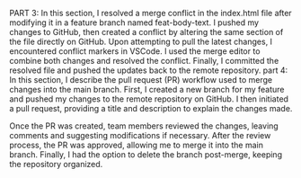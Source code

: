 PART 3:
In this section, I resolved a merge conflict in the index.html file after modifying it in a feature branch named feat-body-text. I pushed my changes to GitHub, then created a conflict by altering the same section of the file directly on GitHub. Upon attempting to pull the latest changes, I encountered conflict markers in VSCode. I used the merge editor to combine both changes and resolved the conflict. Finally, I committed the resolved file and pushed the updates back to the remote repository.
part 4:
In this section, I describe the pull request (PR) workflow used to merge changes into the main branch. First, I created a new branch for my feature and pushed my changes to the remote repository on GitHub. I then initiated a pull request, providing a title and description to explain the changes made.

Once the PR was created, team members reviewed the changes, leaving comments and suggesting modifications if necessary. After the review process, the PR was approved, allowing me to merge it into the main branch. Finally, I had the option to delete the branch post-merge, keeping the repository organized.
